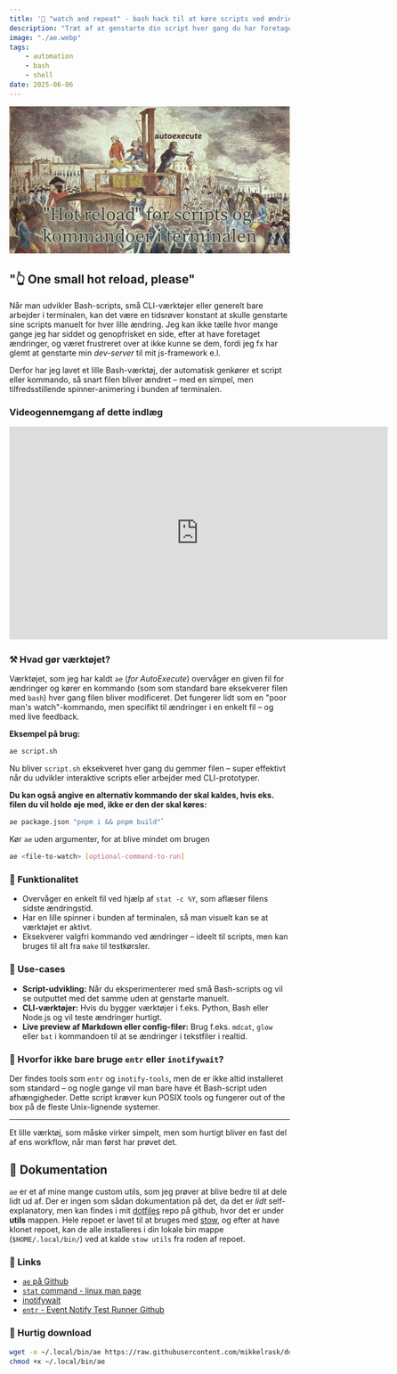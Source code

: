 ```yaml
---
title: '🔎 "watch and repeat" - bash hack til at køre scripts ved ændringer'
description: "Træt af at genstarte din script hver gang du har foretaget en lille ændring? Glemmer du at genstarte din dev server, når du sidder og udvikler? - 'ae' has got your back!"
image: "./ae.webp"
tags:
    - automation
    - bash
    - shell
date: 2025-06-06
---
```

![AutoExecute in action](./ae.webp)
## "👆 One small hot reload, please"
Når man udvikler Bash-scripts, små CLI-værktøjer eller generelt bare arbejder i terminalen, kan det være en tidsrøver konstant at skulle genstarte sine scripts manuelt for hver lille ændring. Jeg kan ikke tælle hvor mange gange jeg har siddet og genopfrisket en side, efter at have foretaget ændringer, og været frustreret over at ikke kunne se dem, fordi jeg fx har glemt at genstarte min _dev-server_ til mit js-framework e.l. 

Derfor har jeg lavet et lille Bash-værktøj, der automatisk genkører et script eller kommando, så snart filen bliver ændret – med en simpel, men tilfredsstillende spinner-animering i bunden af terminalen.
### Videogennemgang af dette indlæg

<iframe width="680" height="382" 
        src="https://youtube.com/embed/Hfydp6SbxEw" 
        frameborder="0" allowfullscreen>
</iframe>

### ⚒️ Hvad gør værktøjet?
Værktøjet, som jeg har kaldt `ae` (_for AutoExecute_) overvåger en given fil for ændringer og kører en kommando (som som standard bare eksekverer filen med `bash`) hver gang filen bliver modificeret. Det fungerer lidt som en "poor man's watch"-kommando, men specifikt til ændringer i en enkelt fil – og med live feedback.

**Eksempel på brug:**
```sh
ae script.sh
```
Nu bliver `script.sh` eksekveret hver gang du gemmer filen – super effektivt når du udvikler interaktive scripts eller arbejder med CLI-prototyper.

**Du kan også angive en alternativ kommando der skal kaldes, hvis eks. filen du vil holde øje med, ikke er den der skal køres:**
```sh
ae package.json "pnpm i && pnpm build"`
```
Kør `ae` uden argumenter, for at blive mindet om brugen
```sh
ae <file-to-watch> [optional-command-to-run]
```
###  Funktionalitet
- Overvåger en enkelt fil ved hjælp af `stat -c %Y`, som aflæser filens sidste ændringstid.
- Har en lille spinner i bunden af terminalen, så man visuelt kan se at værktøjet er aktivt.
- Eksekverer valgfri kommando ved ændringer – ideelt til scripts, men kan bruges til alt fra `make` til testkørsler.
### 💼 Use-cases
- **Script-udvikling:** Når du eksperimenterer med små Bash-scripts og vil se outputtet med det samme uden at genstarte manuelt.
- **CLI-værktøjer:** Hvis du bygger værktøjer i f.eks. Python, Bash eller Node.js og vil teste ændringer hurtigt.
- **Live preview af Markdown eller config-filer:** Brug f.eks. `mdcat`, `glow` eller `bat` i kommandoen til at se ændringer i tekstfiler i realtid.
### 🤔 Hvorfor ikke bare bruge `entr` eller `inotifywait`?
Der findes tools som `entr` og `inotify-tools`, men de er ikke altid installeret som standard – og nogle gange vil man bare have ét Bash-script uden afhængigheder. Dette script kræver kun POSIX tools og fungerer out of the box på de fleste Unix-lignende systemer.

---
Et lille værktøj, som måske virker simpelt, men som hurtigt bliver en fast del af ens workflow, når man først har prøvet det.
## 📔 Dokumentation
`ae` er et af mine mange custom utils, som jeg prøver at blive bedre til at dele lidt ud af. Der er ingen som sådan dokumentation på det, da det er _lidt_ self-explanatory, men kan findes i mit [dotfiles](https://github.com/mikkelrask/dotfiles) repo på github, hvor det er under **utils** mappen. Hele repoet er lavet til at bruges med [stow](https://www.gnu.org/software/stow/), og efter at have klonet repoet, kan de alle installeres i din lokale bin mappe (`$HOME/.local/bin/`) ved at kalde `stow utils` fra roden af repoet.
### 🔗 Links
- [`ae` på Github](https://github.com/mikkelrask/dotfiles/blob/main/utils/.local/bin/ae)
- [`stat` command - linux man page](https://www.man7.org/linux/man-pages/man1/stat.1.html)
- [inotifywait](https://linux.die.net/man/1/inotifywait)
- [`entr` - Event Notify Test Runner Github](https://github.com/eradman/entr)

###  Hurtig download
```sh
wget -o ~/.local/bin/ae https://raw.githubusercontent.com/mikkelrask/dotfiles/refs/heads/main/utils/.local/bin/ae
chmod +x ~/.local/bin/ae
```

